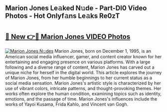 ## Marion Jones Le𝚊ked N𝚞de - Part-Dl0 Video Photos - Hot Onlyf𝚊ns Le𝚊ks Re0zT

# <h2><a href="http://ac44322.deff.icu/?id=Marion+Jones">🔗 New 👉🔴 Marion Jones VIDEO Photos</a></h2>

[![Marion Jones N𝚞des](https://i.imgur.com/rIISA9y.gif)](http://ac44322.deff.icu/?id=Marion+Jones)
Marion Jones, born on December 1, 1995, is an American social media influencer, gamer, and content creator known for her entertaining and engaging presence on various platforms. With a large following and a diverse range of content, Marion Jones has carved out a unique niche for herself in the digital world. This article explores the journey of Marion Jones, from her humble beginnings to her current status as a social media sensation. Marion Jones's artistic style is characterized by her use of vibrant colors, intricate patterns, and thought-provoking themes. Her works often explore the human condition, examining topics such as identity, emotions, and the passage of time. Marion Jones's influences include the works of Yayoi Kusama, Frida Kahlo, and Vincent van Gogh.
